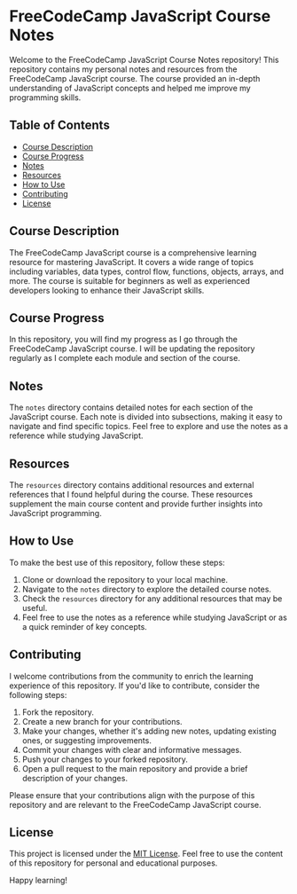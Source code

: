 # FreeCodeCamp JavaScript Course Notes

Welcome to the FreeCodeCamp JavaScript Course Notes repository! This repository contains my personal notes and resources from the FreeCodeCamp JavaScript course. The course provided an in-depth understanding of JavaScript concepts and helped me improve my programming skills.

## Table of Contents

- [Course Description](#course-description)
- [Course Progress](#course-progress)
- [Notes](#notes)
- [Resources](#resources)
- [How to Use](#how-to-use)
- [Contributing](#contributing)
- [License](#license)

## Course Description

The FreeCodeCamp JavaScript course is a comprehensive learning resource for mastering JavaScript. It covers a wide range of topics including variables, data types, control flow, functions, objects, arrays, and more. The course is suitable for beginners as well as experienced developers looking to enhance their JavaScript skills.

## Course Progress

In this repository, you will find my progress as I go through the FreeCodeCamp JavaScript course. I will be updating the repository regularly as I complete each module and section of the course.

## Notes

The `notes` directory contains detailed notes for each section of the JavaScript course. Each note is divided into subsections, making it easy to navigate and find specific topics. Feel free to explore and use the notes as a reference while studying JavaScript.

## Resources

The `resources` directory contains additional resources and external references that I found helpful during the course. These resources supplement the main course content and provide further insights into JavaScript programming.

## How to Use

To make the best use of this repository, follow these steps:

1. Clone or download the repository to your local machine.
2. Navigate to the `notes` directory to explore the detailed course notes.
3. Check the `resources` directory for any additional resources that may be useful.
4. Feel free to use the notes as a reference while studying JavaScript or as a quick reminder of key concepts.

## Contributing

I welcome contributions from the community to enrich the learning experience of this repository. If you'd like to contribute, consider the following steps:

1. Fork the repository.
2. Create a new branch for your contributions.
3. Make your changes, whether it's adding new notes, updating existing ones, or suggesting improvements.
4. Commit your changes with clear and informative messages.
5. Push your changes to your forked repository.
6. Open a pull request to the main repository and provide a brief description of your changes.

Please ensure that your contributions align with the purpose of this repository and are relevant to the FreeCodeCamp JavaScript course.

## License

This project is licensed under the [MIT License](LICENSE). Feel free to use the content of this repository for personal and educational purposes.

Happy learning!
